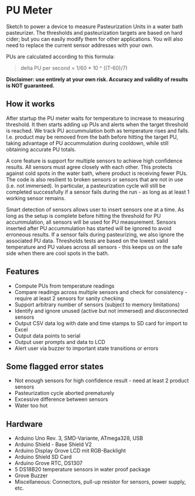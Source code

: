 # PU Meter
Sketch to power a device to measure Pasteurization Units in a water bath pasteurizer. 
The thresholds and pasteurization targets are based on hard cider; but you can easily modify them for other applications.
You will also need to replace the current sensor addresses with your own. 

PUs are calculated according to this formula:
>delta PU per second = 1/60 * 10 ^ ((T-60)/7)

**Disclaimer: use entirely at your own risk. Accuracy and validity of results is NOT guaranteed.**

## How it works
After startup the PU meter waits for temperature to increase to measuring threshold. It then starts adding up PUs and alerts
when the target threshold is reached. We track PU accummulation both as temperature rises and falls. I.e. product may be removed
from the bath before hitting the target PU, taking advantage of PU accummulation during cooldown, while still obtaining accurate PU totals.

A core feature is support for multiple sensors to achieve high confidence results. All sensors must agree closely with each other. 
This protects against cold spots in the water bath, where product is receiving fewer PUs. The code is also resilient to broken sensors or sensors that are not in use (i.e. not immersed). In particular, a pasteurization cycle will still be completed successfully if a sensor fails during the run - as long as at least 1 working sensor remains. 

Smart detection of sensors allows user to insert sensors one at a time. As long as the setup is complete before hitting the 
threshold for PU accummulation, all sensors will be used for PU measurement. Sensors inserted after PU accummulation has started will be ignored to avoid erroneous results. If a sensor fails during pasteurizing, we also ignore the associated PU data. Thresholds tests are based on the lowest valid temperature and PU values across all sensors - this keeps us on the safe side when there are cool spots in the bath.

## Features
* Compute PUs from temperature readings
* Compare readings across multiple sensors and check for consistency - require at least 2 sensors for sanity checking
* Support arbitrary number of sensors (subject to memory limitations)
* Identify and ignore unused (active but not immersed) and disconnected sensors
* Output CSV data log with date and time stamps to SD card for import to Excel
* Output data points to serial
* Output user prompts and data to LCD
* Alert user via buzzer to important state transitions or errors

## Some flagged error states
* Not enough sensors for high confidence result - need at least 2 product sensors
* Pasteurization cycle aborted prematurely 
* Excessive difference between sensors
* Water too hot

## Hardware
* Arduino Uno Rev. 3, SMD-Variante, ATmega328, USB
* Arduino Shield - Base Shield V2
* Arduino Display Grove LCD mit RGB-Backlight
* Arduino Shield SD Card
* Arduino Grove RTC, DS1307
* 5 DS18B20 temperature sensors in water proof package
* Grove Buzzer
* Miscellaneous: Connectors, pull-up resistor for sensors, power supply, etc.
